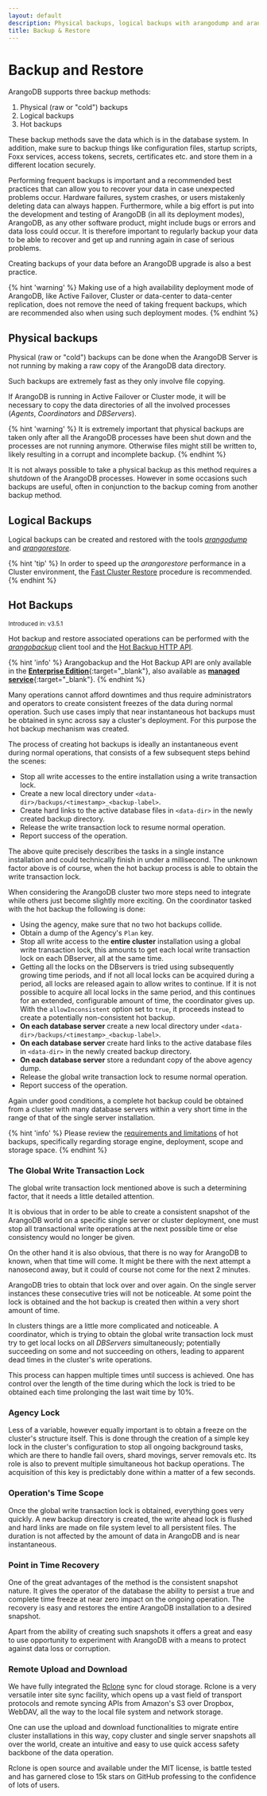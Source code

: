 ```yaml
---
layout: default
description: Physical backups, logical backups with arangodump and arangorestore, hot backups with arangobackup
title: Backup & Restore
---
```

Backup and Restore
==================

ArangoDB supports three backup methods:

1. Physical (raw or "cold") backups
2. Logical backups
3. Hot backups

These backup methods save the data which is in the database system. In addition,
make sure to backup things like configuration files, startup scripts, Foxx
services, access tokens, secrets, certificates etc. and store them in a
different location securely.

Performing frequent backups is important and a recommended best practices that
can allow you to recover your data in case unexpected problems occur.
Hardware failures, system crashes, or users mistakenly deleting data can always
happen. Furthermore, while a big effort is put into the development and testing
of ArangoDB (in all its deployment modes), ArangoDB, as any other software
product, might include bugs or errors and data loss could occur.
It is therefore important to regularly backup your data to be able to recover
and get up and running again in case of serious problems.

Creating backups of your data before an ArangoDB upgrade is also a best practice.

{% hint 'warning' %}
Making use of a high availability deployment mode of ArangoDB, like Active Failover,
Cluster or data-center to data-center replication, does not remove the need of
taking frequent backups, which are recommended also when using such deployment modes.
{% endhint %}

Physical backups
----------------

Physical (raw or "cold") backups can be done when the ArangoDB Server is not running
by making a raw copy of the ArangoDB data directory.

Such backups are extremely fast as they only involve file copying.

If ArangoDB is running in Active Failover or Cluster mode, it will be necessary
to copy the data directories of all the involved processes (_Agents_, _Coordinators_ and
_DBServers_).

{% hint 'warning' %}
It is extremely important that physical backups are taken only after all the ArangoDB
processes have been shut down and the processes are not running anymore.
Otherwise files might still be written to, likely resulting in a corrupt and incomplete backup.
{% endhint %}

It is not always possible to take a physical backup as this method requires a shutdown
of the ArangoDB processes. However in some occasions such backups are useful, often
in conjunction to the backup coming from another backup method.

Logical Backups
---------------

Logical backups can be created and restored with the tools
[_arangodump_](programs-arangodump.html) and
[_arangorestore_](programs-arangorestore.html).

{% hint 'tip' %}
In order to speed up the _arangorestore_ performance in a Cluster environment,
the [Fast Cluster Restore](programs-arangorestore-fast-cluster-restore.html)
procedure is recommended.
{% endhint %}

Hot Backups
-----------

<small>Introduced in: v3.5.1</small>

Hot backup and restore associated operations can be performed with the
[_arangobackup_](programs-arangobackup.html) client tool and the
[Hot Backup HTTP API](http/hot-backup.html).

{% hint 'info' %}
Arangobackup and the Hot Backup API are only available in the
[**Enterprise Edition**](https://www.arangodb.com/why-arangodb/arangodb-enterprise/){:target="_blank"},
also available as [**managed service**](https://www.arangodb.com/managed-service/){:target="_blank"}.
{% endhint %}

Many operations cannot afford downtimes and thus require administrators and
operators to create consistent freezes of the data during normal operation.
Such use cases imply that near instantaneous hot backups must be
obtained in sync across say a cluster's deployment. For this purpose the
hot backup mechanism was created.

The process of creating hot backups is ideally an instantaneous event during
normal operations, that consists of a few subsequent steps behind the scenes:

- Stop all write accesses to the entire installation using a write transaction lock.
- Create a new local directory under `<data-dir>/backups/<timestamp>_<backup-label>`.
- Create hard links to the active database files in `<data-dir>` in the newly
  created backup directory.
- Release the write transaction lock to resume normal operation.
- Report success of the operation.

The above quite precisely describes the tasks in a single instance installation
and could technically finish in under a millisecond. The unknown factor above is
of course, when the hot backup process is able to obtain the write transaction lock.

When considering the ArangoDB cluster two more steps need to integrate while
others just become slightly more exciting. On the coordinator tasked with the
hot backup the following is done:

- Using the agency, make sure that no two hot backups collide.
- Obtain a dump of the Agency's `Plan` key.
- Stop all write access to the **entire cluster** installation using a
  global write transaction lock, this amounts to get each local write
  transaction lock on each DBserver, all at the same time.
- Getting all the locks on the DBservers is tried using subsequently growing
  time periods, and if not all local locks can be acquired during a period,
  all locks are released again to allow writes to continue. If it is not
  possible to acquire all local locks in the same period, and this continues
  for an extended, configurable amount of time, the coordinator gives
  up. With the `allowInconsistent` option set to `true`, it proceeds instead
  to create a potentially non-consistent hot backup.
- **On each database server** create a new local directory under
  `<data-dir>/backups/<timestamp>_<backup-label>`.
- **On each database server** create hard links to the active database files
  in `<data-dir>` in the newly created backup directory.
- **On each database server** store a redundant copy of the above agency dump.
- Release the global write transaction lock to resume normal operation.
- Report success of the operation.

Again under good conditions, a complete hot backup could be obtained from a
cluster with many database servers within a very short time in the range
of that of the single server installation.

{% hint 'info' %}
Please review the [requirements and limitations](programs-arangobackup-limitations.html)
of hot backups, specifically regarding storage engine, deployment, scope
and storage space.
{% endhint %}

### The Global Write Transaction Lock

The global write transaction lock mentioned above is such a determining factor,
that it needs a little detailed attention. 

It is obvious that in order to be able to create a consistent snapshot of the
ArangoDB world on a specific single server or cluster deployment, one must
stop all transactional write operations at the next possible time or else
consistency would no longer be given.

On the other hand it is also obvious, that there is no way for ArangoDB to
known, when that time will come. It might be there with the next attempt a
nanosecond away, but it could of course not come for the next 2 minutes.

ArangoDB tries to obtain that lock over and over again. On the single server
instances these consecutive tries will not be noticeable. At some point the
lock is obtained and the hot backup is created then within a very short
amount of time.

In clusters things are a little more complicated and noticeable.
A coordinator, which is trying to obtain the global write transaction
lock must try to get local locks
on all _DBServers_ simultaneously; potentially succeeding on some and not
succeeding on others, leading to apparent dead times in the cluster's write
operations.

This process can happen multiple times until success is achieved.
One has control over the length of the time during which the lock is tried to
be obtained each time prolonging the last wait time by 10%.

### Agency Lock

Less of a variable, however equally important is to obtain a freeze on the
cluster's structure itself. This is done through the creation of a simple key
lock in the cluster's configuration to stop all ongoing background tasks,
which are there to handle fail overs, shard movings, server removals etc.
Its role is also to prevent multiple simultaneous hot backup operations.
The acquisition of this key is predictably done within a matter of a few seconds.

### Operation's Time Scope

Once the global write transaction lock is obtained, everything goes very quickly.
A new backup directory is created, the write ahead lock is flushed and
hard links are made on file system level to all persistent files.
The duration is not affected by the amount of data in ArangoDB and is near
instantaneous.

### Point in Time Recovery

One of the great advantages of the method is the consistent snapshot nature.
It gives the operator of the database the ability to persist a true and
complete time freeze at near zero impact on the ongoing operation.
The recovery is easy and restores the entire ArangoDB installation to a
desired snapshot.

Apart from the ability of creating such snapshots it offers a great and easy
to use opportunity to experiment with ArangoDB with a means to protect
against data loss or corruption.

### Remote Upload and Download

We have fully integrated the
[Rclone](https://rclone.org/) sync for cloud storage. Rclone is a very
versatile inter site sync facility, which opens up a vast field of transport
protocols and remote syncing APIs from Amazon's S3 over Dropbox, WebDAV,
all the way to the local file system and network storage.

One can use the upload and download functionalities to migrate entire cluster
installations in this way, copy cluster and single server snapshots all
over the world, create an intuitive and easy to use quick access safety
backbone of the data operation. 

Rclone is open source and available under the MIT license, is battle tested
and has garnered close to 15k stars on GitHub professing to the confidence
of lots of users.
